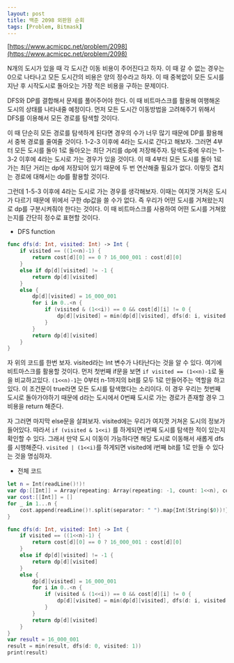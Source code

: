 ```yaml
---
layout: post
title: 백준 2098 외판원 순회
tags: [Problem, Bitmask]
---
```


[https://www.acmicpc.net/problem/2098](https://www.acmicpc.net/problem/2098)

N개의 도시가 있을 때 각 도시간 이동 비용이 주어진다고 하자. 이 때 갈 수 없는 경우는 0으로 나타나고 모든 도시간의 비용은 양의 정수라고 하자. 이 때 중복없이 모든 도시를 지난 후 시작도시로 돌아오는 가장 적은 비용을 구하는 문제이다.  

DFS와 DP를 결합해서 문제를 풀어주어야 한다. 이 때 비트마스크를 활용해 여행해온 도시의 상태를 나타내줄 예정이다. 먼저 모든 도시간 이동방법을 고려해주기 위해서 DFS를 이용해서 모든 경로를 탐색할 것이다.  

이 때 단순히 모든 경로를 탐색하게 된다면 경우의 수가 너무 많기 때문에 DP를 활용해서 중복 경로를 줄여줄 것이다. 1-2-3 이후에 4라는 도시로 간다고 해보자. 그러면 4부터 모든 도시를 돌아 1로 돌아오는 최단 거리를 dp에 저장해주자. 탐색도중에 우리는 1-3-2 이후에 4라는 도시로 가는 경우가 있을 것이다. 이 때 4부터 모든 도시를 돌아 1로가는 최단 거리는 dp에 저장되어 있기 때문에 두 번 연산해줄 필요가 없다. 이렇듯 겹치는 경로에 대해서는 dp를 활용할 것이다.  

그런데 1-5-3 이후에 4라는 도시로 가는 경우를 생각해보자. 이때는 여지껏 거쳐온 도시가 다르기 때문에 위에서 구한 dp값을 쓸 수가 없다. 즉 우리가 어떤 도시를 거쳐왔는지로 dp를 구분시켜줘야 한다는 것이다. 이 때 비트마스크를 사용하여 어떤 도시를 거쳐왔는지를 간단히 정수로 표현할 것이다.

- DFS function



```swift
func dfs(d: Int, visited: Int) -> Int {
    if visited == ((1<<n)-1) {
        return cost[d][0] == 0 ? 16_000_001 : cost[d][0]
    }
    else if dp[d][visited] != -1 {
        return dp[d][visited]
    }
    else {
        dp[d][visited] = 16_000_001
        for i in 0..<n {
            if (visited & (1<<i)) == 0 && cost[d][i] != 0 {
                dp[d][visited] = min(dp[d][visited], dfs(d: i, visited: visited | (1<<i)) + cost[d][i])
            }
        }
        return dp[d][visited]
    }
}
```
자 위의 코드를 한번 보자. visited라는 Int 변수가 나타난다는 것을 알 수 있다. 여기에 비트마스크를 활용할 것이다. 먼저 첫번째 if문을 보면 `if visited == (1<<n)-1`로 둘을 비교하고있다. `(1<<n)-1`는 0부터 n-1까지의 bit를 모두 1로 만들어주는 역할을 하고 있다. 이 조건문이 true라면 모든 도시를 탐색했다는 소리이다. 이 경우 우리는 첫번째 도시로 돌아가야하기 때문에 d라는 도시에서 0번째 도시로 가는 경로가 존재할 경우 그 비용을 return 해준다.  

자 그러면 마지막 else문을 살펴보자. visited에는 우리가 여지껏 거쳐온 도시의 정보가 들어있다. 따라서 `if (visited & 1<<i)` 를 하게되면 i번째 도시를 탐색한 적이 있는지 확인할 수 있다. 그래서 만약 도시 이동이 가능하다면 해당 도시로 이동해서 새롭게 dfs를 시행해준다. `visited | (1<<i)`를 하게되면 visited에 i번째 bit를 1로 만들 수 있다는 것을 명심하자.  

- 전체 코드



```swift
let n = Int(readLine()!)!
var dp:[[Int]] = Array(repeating: Array(repeating: -1, count: 1<<n), count: 20)
var cost:[[Int]] = []
for _ in 1...n {
    cost.append(readLine()!.split(separator: " ").map{Int(String($0))!})
}

func dfs(d: Int, visited: Int) -> Int {
    if visited == ((1<<n)-1) {
        return cost[d][0] == 0 ? 16_000_001 : cost[d][0]
    }
    else if dp[d][visited] != -1 {
        return dp[d][visited]
    }
    else {
        dp[d][visited] = 16_000_001
        for i in 0..<n {
            if (visited & (1<<i)) == 0 && cost[d][i] != 0 {
                dp[d][visited] = min(dp[d][visited], dfs(d: i, visited: visited | (1<<i)) + cost[d][i])
            }
        }
        return dp[d][visited]
    }
}
var result = 16_000_001
result = min(result, dfs(d: 0, visited: 1))
print(result)
```


